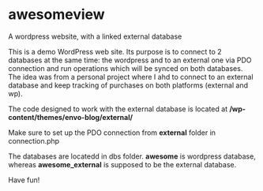 # awesomeview
A wordpress website, with a linked external database

This is a demo WordPress web site. 
Its purpose is to connect to 2 databases at the same time: the wordpress and to an external one via PDO connection and run operations which will be synced on both databases.
The idea was from a personal project where I ahd to connect to an external database and keep tracking of purchases on both platforms (external and wp).

The code designed to work with the external database is located at <b>/wp-content/themes/envo-blog/external/</b>

Make sure to set up the PDO connection from <b>external</b> folder in connection.php 

The databases are locatedd in dbs folder. <b>awesome</b> is wordpress database, whereas <b>awesome_external</b> is supposed to be the external database.

Have fun!

